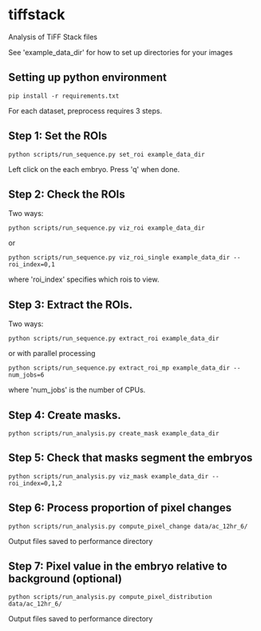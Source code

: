 # tiffstack

Analysis of TiFF Stack files

See 'example_data_dir' for how to set up directories for your images

## Setting up python environment

```
pip install -r requirements.txt
```
For each dataset, preprocess requires 3 steps. 

## Step 1: Set the ROIs

```
python scripts/run_sequence.py set_roi example_data_dir
```

Left click on the each embryo. Press 'q' when done. 

## Step 2: Check the ROIs

Two ways:
```
python scripts/run_sequence.py viz_roi example_data_dir
```
or
```
python scripts/run_sequence.py viz_roi_single example_data_dir --roi_index=0,1
```
where 'roi_index' specifies which rois to view. 

## Step 3: Extract the ROIs. 

Two ways:
```
python scripts/run_sequence.py extract_roi example_data_dir
```
or with parallel processing
```
python scripts/run_sequence.py extract_roi_mp example_data_dir --num_jobs=6
```
where 'num_jobs' is the number of CPUs. 

## Step 4: Create masks. 

```
python scripts/run_analysis.py create_mask example_data_dir
```

## Step 5: Check that masks segment the embryos

```
python scripts/run_analysis.py viz_mask example_data_dir --roi_index=0,1,2
```

## Step 6: Process proportion of pixel changes

```
python scripts/run_analysis.py compute_pixel_change data/ac_12hr_6/
```
Output files saved to performance directory

## Step 7: Pixel value in the embryo relative to background (optional)
```
python scripts/run_analysis.py compute_pixel_distribution data/ac_12hr_6/
```
Output files saved to performance directory


